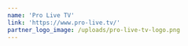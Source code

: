 ```yaml
---
name: 'Pro Live TV'
link: 'https://www.pro-live.tv/'
partner_logo_image: /uploads/pro-live-tv-logo.png
---
```

